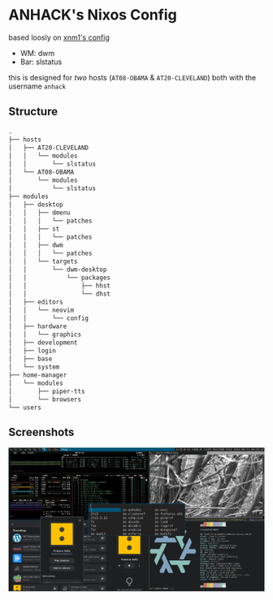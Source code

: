 # ANHACK's Nixos Config

based loosly on [xnm1's config](https://github.com/XNM1/linux-nixos-hyprland-config-dotfiles)

- WM: dwm
- Bar: slstatus

this is designed for *two* hosts (`AT08-OBAMA` & `AT20-CLEVELAND`) both with the username `anhack`

## Structure
```
.
├── hosts
│   ├── AT20-CLEVELAND
│   │   └── modules
│   │       └── slstatus
│   └── AT08-OBAMA
│       └── modules
│           └── slstatus
├── modules
│   ├── desktop
│   │   ├── dmenu
│   │   │   └── patches
│   │   ├── st
│   │   │   └── patches
│   │   ├── dwm
│   │   │   └── patches
│   │   └── targets
│   │       └── dwm-desktop
│   │           └── packages
│   │               ├── hhst
│   │               └── dhst
│   ├── editors
│   │   └── neovim
│   │       └── config
│   ├── hardware
│   │   └── graphics
│   ├── development
│   ├── login
│   ├── base
│   └── system
├── home-manager
│   └── modules
│       ├── piper-tts
│       └── browsers
└── users
```

## Screenshots

![everything](.github/assets/screenshot1.png)
